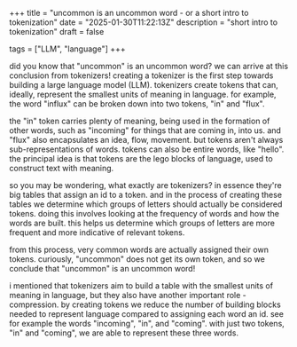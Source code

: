 +++
title = "uncommon is an uncommon word - or a short intro to tokenization"
date = "2025-01-30T11:22:13Z"
description = "short intro to tokenization"
draft = false

tags = ["LLM", "language"]
+++

did you know that "uncommon" is an uncommon word? we can arrive at this conclusion from tokenizers! creating a tokenizer is the first step towards building a large language model (LLM). tokenizers create tokens that can, ideally, represent the smallest units of meaning in language. for example, the word "influx" can be broken down into two tokens, "in" and "flux". 

the "in" token carries plenty of meaning, being used in the formation of other words, such as "incoming" for things that are coming in, into us. and "flux" also encapsulates an idea, flow, movement. but tokens aren't always sub-representations of words. tokens can also be entire words, like "hello". the principal idea is that tokens are the lego blocks of language, used to construct text with meaning. 

so you may be wondering, what exactly are tokenizers? in essence they're big tables that assign an id to a token. and in the process of creating these tables we determine which groups of letters should actually be considered tokens. doing this involves looking at the frequency of words and how the words are built. this helps us determine which groups of letters are more frequent and more indicative of relevant tokens.

from this process, very common words are actually assigned their own tokens. curiously, "uncommon" does not get its own token, and so we conclude that "uncommon" is an uncommon word!

i mentioned that tokenizers aim to build a table with the smallest units of meaning in language, but they also have another important role - compression. by creating tokens we reduce the number of building blocks needed to represent language compared to assigning each word an id. see for example the words "incoming", "in", and "coming". with just two tokens, "in" and "coming", we are able to represent these three words.